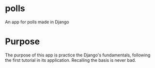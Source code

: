 # polls
An app for polls made in Django
# Purpose
The purpose of this app is practice the Django's fundamentals, following the first tutorial in its application.
Recalling the basis is never bad.

